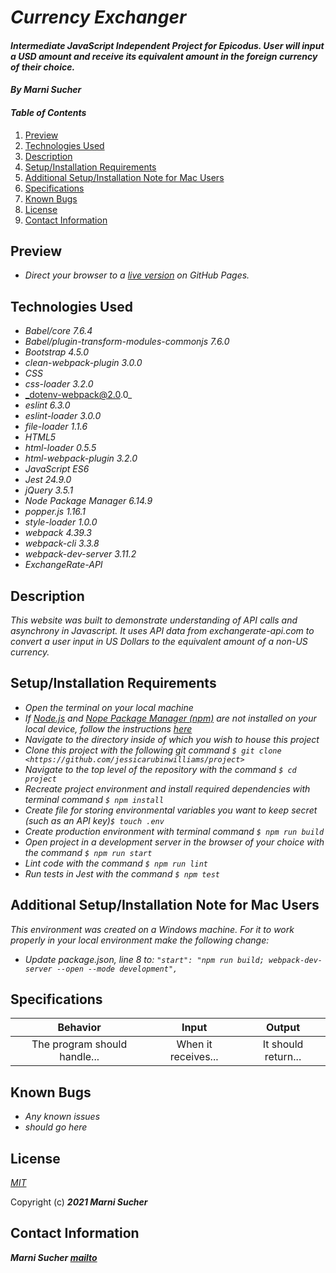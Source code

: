 # _Currency Exchanger_

#### _Intermediate JavaScript Independent Project for Epicodus. User will input a USD amount and receive its equivalent amount in the foreign currency of their choice._

#### _By **Marni Sucher**_

#### _Table of Contents_

1. [Preview](#preview)
2. [Technologies Used](#technologies)
3. [Description](#description)
4. [Setup/Installation Requirements](#setup)
5. [Additional Setup/Installation Note for Mac Users](#mac)
6. [Specifications](#specs)
7. [Known Bugs](#bugs)
8. [License](#license)
9. [Contact Information](#contact)

## Preview <a id="preview"></a>

* _Direct your browser to a [live version](https://marnionrails.github.io/project/index.html) on GitHub Pages._

## Technologies Used <a id="technologies"></a>

* _Babel/core 7.6.4_
* _Babel/plugin-transform-modules-commonjs 7.6.0_
* _Bootstrap 4.5.0_
* _clean-webpack-plugin 3.0.0_
* _CSS_
* _css-loader 3.2.0_
* _dotenv-webpack@2.0.0_
* _eslint 6.3.0_
* _eslint-loader 3.0.0_
* _file-loader 1.1.6_
* _HTML5_
* _html-loader 0.5.5_
* _html-webpack-plugin 3.2.0_
* _JavaScript ES6_
* _Jest 24.9.0_
* _jQuery 3.5.1_
* _Node Package Manager 6.14.9_
* _popper.js 1.16.1_
* _style-loader 1.0.0_
* _webpack 4.39.3_
* _webpack-cli 3.3.8_
* _webpack-dev-server 3.11.2_
* _ExchangeRate-API_

## Description <a id="description"></a>

_This website was built to demonstrate understanding of API calls and asynchrony in Javascript. It uses API data from exchangerate-api.com to convert a user input in US Dollars to the equivalent amount of a non-US currency._

## Setup/Installation Requirements <a id="setup"></a>

* _Open the terminal on your local machine_
* _If [Node.js](https://nodejs.org/en/) and [Nope Package Manager (npm)](https://www.npmjs.com/) are not installed on your local device, follow the instructions [here](https://www.learnhowtoprogram.com/intermediate-javascript/getting-started-with-javascript/installing-node-js)_
* _Navigate to the directory inside of which you wish to house this project_
* _Clone this project with the following git command `$ git clone <https://github.com/jessicarubinwilliams/project>`_
* _Navigate to the top level of the repository with the command `$ cd project`_
* _Recreate project environment and install required dependencies with terminal command `$ npm install`_
* _Create file for storing environmental variables you want to keep secret (such as an API key)`$ touch .env`_
* _Create production environment with terminal command `$ npm run build`_
* _Open project in a development server in the browser of your choice with the command `$ npm run start`_
* _Lint code with the command `$ npm run lint`_
* _Run tests in Jest with the command `$ npm test`_

## Additional Setup/Installation Note for Mac Users <a id="mac"></a>

_This environment was created on a Windows machine. For it to work properly in your local environment make the following change:_
* _Update package.json, line 8 to: `"start": "npm run build; webpack-dev-server --open --mode development",`_

## Specifications <a id="specs"></a>

| Behavior | Input | Output |
|:---:|:---:|:---:|
| The program should handle... | When it receives... | It should return... |

## Known Bugs <a id="bugs"></a>
* _Any known issues_
* _should go here_

## License <a id="license"></a>
*[MIT](https://choosealicense.com/licenses/mit/)*

Copyright (c) **_2021 Marni Sucher_**

## Contact Information <a id="contact"></a>
**_Marni Sucher [mailto](mailto:suchermarni@gmail.com)_**